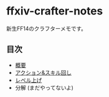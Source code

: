 # ffxiv-crafter-notes

新生FF14のクラフターメモです。

## 目次

- [概要](basics.md)
- [アクション&スキル回し](actions.md)
- [レベル上げ](leveling.md)
- 分解 (まだやってないよ)
